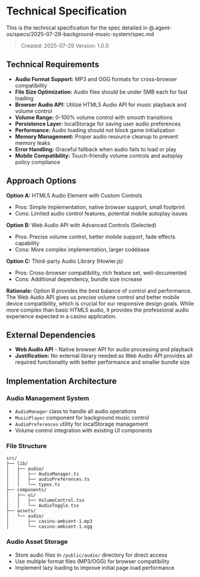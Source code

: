 # Technical Specification

This is the technical specification for the spec detailed in @.agent-os/specs/2025-07-29-background-music-system/spec.md

> Created: 2025-07-29
> Version: 1.0.0

## Technical Requirements

- **Audio Format Support:** MP3 and OGG formats for cross-browser compatibility
- **File Size Optimization:** Audio files should be under 5MB each for fast loading
- **Browser Audio API:** Utilize HTML5 Audio API for music playback and volume control
- **Volume Range:** 0-100% volume control with smooth transitions
- **Persistence Layer:** localStorage for saving user audio preferences
- **Performance:** Audio loading should not block game initialization
- **Memory Management:** Proper audio resource cleanup to prevent memory leaks
- **Error Handling:** Graceful fallback when audio fails to load or play
- **Mobile Compatibility:** Touch-friendly volume controls and autoplay policy compliance

## Approach Options

**Option A:** HTML5 Audio Element with Custom Controls
- Pros: Simple implementation, native browser support, small footprint
- Cons: Limited audio control features, potential mobile autoplay issues

**Option B:** Web Audio API with Advanced Controls (Selected)
- Pros: Precise volume control, better mobile support, fade effects capability
- Cons: More complex implementation, larger codebase

**Option C:** Third-party Audio Library (Howler.js)
- Pros: Cross-browser compatibility, rich feature set, well-documented
- Cons: Additional dependency, bundle size increase

**Rationale:** Option B provides the best balance of control and performance. The Web Audio API gives us precise volume control and better mobile device compatibility, which is crucial for our responsive design goals. While more complex than basic HTML5 audio, it provides the professional audio experience expected in a casino application.

## External Dependencies

- **Web Audio API** - Native browser API for audio processing and playback
- **Justification:** No external library needed as Web Audio API provides all required functionality with better performance and smaller bundle size

## Implementation Architecture

### Audio Management System
- `AudioManager` class to handle all audio operations
- `MusicPlayer` component for background music control
- `AudioPreferences` utility for localStorage management
- Volume control integration with existing UI components

### File Structure
```
src/
├── lib/
│   ├── audio/
│   │   ├── AudioManager.ts
│   │   ├── audioPreferences.ts
│   │   └── types.ts
├── components/
│   ├── ui/
│   │   ├── VolumeControl.tsx
│   │   └── AudioToggle.tsx
├── assets/
│   └── audio/
│       ├── casino-ambient-1.mp3
│       └── casino-ambient-1.ogg
```

### Audio Asset Storage
- Store audio files in `/public/audio/` directory for direct access
- Use multiple format files (MP3/OGG) for browser compatibility
- Implement lazy loading to improve initial page load performance